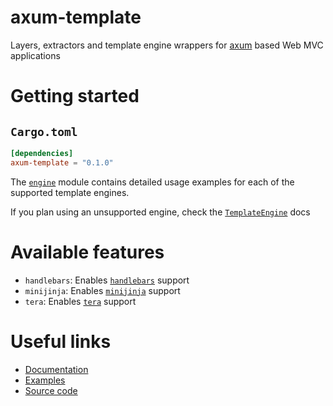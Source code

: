 # axum-template
<!-- cargo-sync-readme start -->

Layers, extractors and template engine wrappers for
[axum](https://github.com/tokio-rs/axum) based Web MVC applications

# Getting started

## `Cargo.toml`

```toml
[dependencies]
axum-template = "0.1.0"
```

The [`engine`] module contains detailed usage examples for each of the
supported template engines.

If you plan using an unsupported engine, check the [`TemplateEngine`] docs

# Available features

- `handlebars`: Enables [`handlebars`](https://crates.io/crates/handlebars) support
- `minijinja`: Enables [`minijinja`](https://crates.io/crates/minijinja) support
- `tera`: Enables [`tera`](https://crates.io/crates/tera) support

# Useful links

- [Documentation](https://docs.rs/axum-template)
- [Examples](https://github.com/Altair-Bueno/axum-template/examples)
- [Source code](https://github.com/Altair-Bueno/axum-template)

[`engine`]: crate::engine
[`TemplateEngine`]: crate::TemplateEngine

<!-- cargo-sync-readme end -->